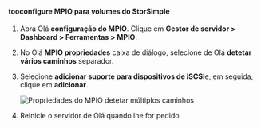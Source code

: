 #### <a name="tooconfigure-mpio-for-storsimple-volumes"></a>tooconfigure MPIO para volumes do StorSimple
1. Abra Olá **configuração do MPIO**. Clique em **Gestor de servidor > Dashboard > Ferramentas > MPIO**.
2. No Olá **MPIO propriedades** caixa de diálogo, selecione de Olá **detetar vários caminhos** separador.
3. Selecione **adicionar suporte para dispositivos de iSCSI**e, em seguida, clique em **adicionar**.  
   
    ![Propriedades do MPIO detetar múltiplos caminhos](./media/storsimple-configure-mpio-volumes/IC741003.png)
4. Reinicie o servidor de Olá quando lhe for pedido.


